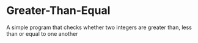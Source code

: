 # Greater-Than-Equal

A simple program that checks whether two integers are greater than, less than or equal to one another
